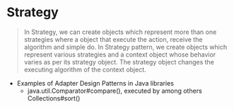 # Strategy

> In Strategy, we can create objects which represent more than one strategies where a object that execute the action, receive the algorithm and simple do. In Strategy pattern, we create objects which represent various strategies and a context object whose behavior varies as per its strategy object. The strategy object changes the executing algorithm of the context object.

- Examples of Adapter Design Patterns in Java libraries
	- java.util.Comparator#compare(), executed by among others Collections#sort()